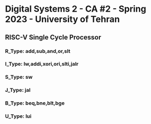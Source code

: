 <h1> Digital Systems 2 - CA #2 - Spring 2023 - University of Tehran </h1>
<h2> RISC-V Single Cycle Processor </h2>
<h3> R_Type:  add,sub,and,or,slt </h3>
<h3> I_Type:  lw,addi,xori,ori,slti,jalr </h3>
<h3> S_Type:  sw </h3>
<h3> J_Type:  jal </h3>
<h3> B_Type:  beq,bne,blt,bge </h3>
<h3> U_Type:  lui </h3>
